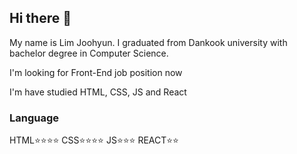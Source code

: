 ## Hi there 👋

My name is Lim Joohyun. I graduated from Dankook university with bachelor degree in Computer Science.

I'm looking for Front-End job position now

I'm have studied HTML, CSS, JS and React


### Language
HTML⭐️⭐️⭐️⭐️
CSS⭐️⭐️⭐️⭐️
JS⭐️⭐️⭐️
REACT⭐️⭐️

<!--
**Sweetpotatopizza/Sweetpotatopizza** is a ✨ _special_ ✨ repository because its `README.md` (this file) appears on your GitHub profile.

Here are some ideas to get you started:

- 🔭 I’m currently working on ...
- 🌱 I’m currently learning ...
- 👯 I’m looking to collaborate on ...
- 🤔 I’m looking for help with ...
- 💬 Ask me about ...
- 📫 How to reach me: ...
- 😄 Pronouns: ...
- ⚡ Fun fact: ...
-->
